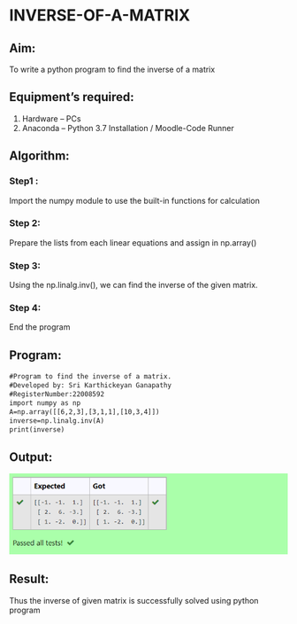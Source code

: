 # INVERSE-OF-A-MATRIX
## Aim:
To write a python program to find the inverse of a matrix
## Equipment’s required:
1. 	Hardware – PCs
2. 	Anaconda – Python 3.7 Installation / Moodle-Code Runner
## Algorithm:
### Step1 : 
Import the numpy module to use the built-in functions for calculation
### Step 2:
Prepare the lists from each linear equations and assign in np.array() 
### Step 3: 
Using the np.linalg.inv(), we can find the inverse of the given matrix.
### Step 4: 
End the program
## Program:
```
#Program to find the inverse of a matrix.
#Developed by: Sri Karthickeyan Ganapathy
#RegisterNumber:22008592
import numpy as np
A=np.array([[6,2,3],[3,1,1],[10,3,4]])
inverse=np.linalg.inv(A)
print(inverse)
```
## Output:
![output](op1.png)
## Result:
Thus the inverse of given matrix is successfully solved using python program

